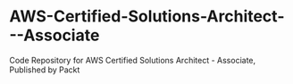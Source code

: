 # AWS-Certified-Solutions-Architect---Associate
Code Repository for AWS Certified Solutions Architect - Associate, Published by Packt
